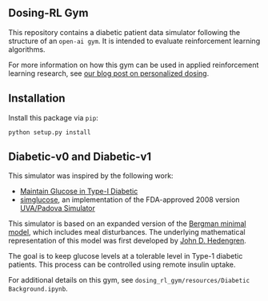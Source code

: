 ## Dosing-RL Gym

This repository contains a diabetic patient data simulator following the structure of an `open-ai gym`. It is intended to evaluate reinforcement learning algorithms.

For more information on how this gym can be used in applied reinforcement learning research, see [our blog post on personalized dosing](https://www.strong.io/blog/reinforcement-learning-for-personalized-medication-dosing).

## Installation

Install this package via `pip`:
```
python setup.py install
```

## Diabetic-v0 and Diabetic-v1

This simulator was inspired by the following work:
- [Maintain Glucose in Type-I Diabetic](http://apmonitor.com/pdc/index.php/Main/DiabeticBloodGlucose)
- [simglucose](https://github.com/jxx123/simglucose), an implementation of the FDA-approved 2008 version [UVA/Padova Simulator](https://www.ncbi.nlm.nih.gov/pmc/articles/PMC4454102/)

This simulator is based on an expanded version of the [Bergman minimal model](https://www.ncbi.nlm.nih.gov/pmc/articles/PMC2769674/), which includes meal disturbances. The underlying mathematical representation of this model was first developed by [John D. Hedengren](http://apmonitor.com/pdc/index.php/Main/HomePage).

The goal is to keep glucose levels at a tolerable level in Type-1 diabetic patients. This process can be controlled using remote insulin uptake.

For additional details on this gym, see `dosing_rl_gym/resources/Diabetic Background.ipynb`.
